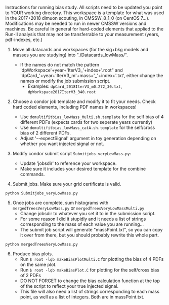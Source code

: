 Instructions for running bias study.  All scripts need to be updated you point to YOUR working directory. This workspace is a template for what was used in the 2017+2018 dimuon scouting, in CMSSW_8_1_0 (on CentOS 7...).  Modifications may be needed to run in newer CMSSW versions and machines. Be careful in general for hard-coded elements that applied to the Run-II analysis that may not be transferrable to your measurement (years, pdf-indexes, etc.)

1. Move all datacards and workspaces (for the sig+bkg models and masses you are studying) into "./Datacards_lowMass/".
   - If the names do not match the pattern 'dpWorkspace'+year+'IterV3_'+index+'.root" and 'dpCard_'+year+'IterV3_m'+mass+'_'+index+'.txt', either change the names or modify the job submission script.
      - Examples: `dpCard_2018IterV3_m0.272_30.txt`, `dpWorkspace2017IterV3_340.root`

2. Choose a condor job template and modify it to fit your needs. Check hard coded elements, including PDF names in workspaces!
    - Use `domultifitbias_lowMass_Multi.sh.template` for the self bias of 4 different PDFs (expects cards for two seperate years currently)
    - Use `domultifitbias_lowMass_catA.sh.template` for the self/cross bias of 2 different PDFs.
    - Adjust '--expectSignal' argument in toy generation depending on whether you want injected signal or not.

3. Modify condor submit script `Submitjobs_veryLowMass.py`:
   - Update 'jobsdir' to reference your workspace.
   - Make sure it includes your desired template for the combine commands.

4. Submit jobs. Make sure your grid certificate is valid.

```
python Submitjobs_veryLowMass.py   
```

5. Once jobs are complete, sum histograms with `mergedTreesVeryLowMass.py` or `mergedTreesVeryLowMassMulti.py`
   - Change jobsdir to whatever you set it to in the submission script.
   - For some reason I did it stupidly and it needs a list of strings corresponding to the mass of each value you are running...
   - The submit job script will generate "massPoint.txt", so you can copy it over from there, but you should probably rewrite this whole part.

```
python mergedTreesVeryLowMass.py
```

6. Produce bias plots.
   - Run `$ root -lqb makeBiasPlotMulti.C` for plotting the bias of 4 PDFs on the same plot.
   - Run `$ root -lqb makeBiasPlot.C` for plotting for the self/cross bias of 2 PDFs
   - DO NOT FORGET to change the bias calculation function at the top of the script to reflect your true injected signal.
   - This file will also need a list of strings corresponding to each mass point, as well as a list of integers.  Both are in massPoint.txt.
